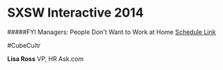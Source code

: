SXSW Interactive 2014
=========

#####FYI Managers: People Don't Want to Work at Home
[Schedule Link](http://schedule.sxsw.com/2014/events/event_IAP24450)
 
 #CubeCultr

**Lisa Ross**
VP, HR
Ask.com
